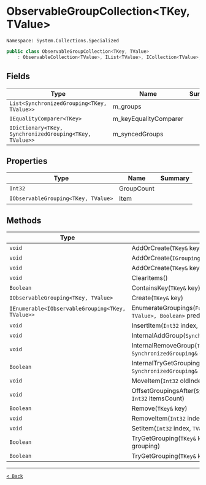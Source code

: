 # ObservableGroupCollection&lt;TKey, TValue&gt;

`Namespace: System.Collections.Specialized`

```csharp
public class ObservableGroupCollection<TKey, TValue>
    : ObservableCollection<TValue>, IList<TValue>, ICollection<TValue>, IEnumerable<TValue>, IEnumerable, IList, ICollection, IReadOnlyList<TValue>, IReadOnlyCollection<TValue>, INotifyCollectionChanged, INotifyPropertyChanged, IObservableGroupCollection<TKey, TValue>, IGroupCollection<TKey, TValue>, IObservableCollection<TValue>
```

## Fields

| Type | Name | Summary |
| --- | --- | --- |
| `List<SynchronizedGrouping<TKey, TValue>>` | m_groups |  |
| `IEqualityComparer<TKey>` | m_keyEqualityComparer |  |
| `IDictionary<TKey, SynchronizedGrouping<TKey, TValue>>` | m_syncedGroups |  |

## Properties

| Type | Name | Summary |
| --- | --- | --- |
| `Int32` | GroupCount |  |
| `IObservableGrouping<TKey, TValue>` | Item |  |

## Methods

| Type | Name | Summary |
| --- | --- | --- |
| `void` | AddOrCreate(`TKey&` key, `TValue&` value) |  |
| `void` | AddOrCreate(`IGrouping<TKey, TValue>` grouping) |  |
| `void` | AddOrCreate(`TKey&` key, `IEnumerable<TValue>` values) |  |
| `void` | ClearItems() |  |
| `Boolean` | ContainsKey(`TKey&` key) |  |
| `IObservableGrouping<TKey, TValue>` | Create(`TKey&` key) |  |
| `IEnumerable<IObservableGrouping<TKey, TValue>>` | EnumerateGroupings(`Func<IObservableGrouping<TKey, TValue>, Boolean>` predicate = null) |  |
| `void` | InsertItem(`Int32` index, `TValue` item) |  |
| `void` | InternalAddGroup(`SynchronizedGrouping&` grouping) |  |
| `void` | InternalRemoveGroup(`TKey&` key, `SynchronizedGrouping&` grouping) |  |
| `Boolean` | InternalTryGetGrouping(`TKey&` key, `SynchronizedGrouping&` syncedGrouping) |  |
| `void` | MoveItem(`Int32` oldIndex, `Int32` newIndex) |  |
| `void` | OffsetGroupingsAfter(`SynchronizedGrouping&` emitter, `Int32` itemsCount) |  |
| `Boolean` | Remove(`TKey&` key) |  |
| `void` | RemoveItem(`Int32` index) |  |
| `void` | SetItem(`Int32` index, `TValue` item) |  |
| `Boolean` | TryGetGrouping(`TKey&` key, `IObservableGrouping`2&` grouping) |  |
| `Boolean` | TryGetGrouping(`TKey&` key, `IGrouping`2&` grouping) |  |

---

[`< Back`](../README.md)
